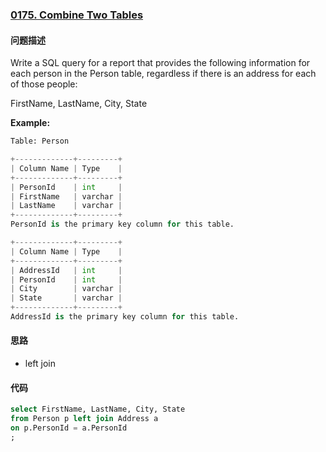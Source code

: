 ### [0175. Combine Two Tables](https://leetcode-cn.com/problems/combine-two-tables/)

#### 问题描述
Write a SQL query for a report that provides the following information for each person in the Person table, regardless if there is an address for each of those people:

FirstName, LastName, City, State

**Example:**
```python
Table: Person

+-------------+---------+
| Column Name | Type    |
+-------------+---------+
| PersonId    | int     |
| FirstName   | varchar |
| LastName    | varchar |
+-------------+---------+
PersonId is the primary key column for this table.
```
```python
+-------------+---------+
| Column Name | Type    |
+-------------+---------+
| AddressId   | int     |
| PersonId    | int     |
| City        | varchar |
| State       | varchar |
+-------------+---------+
AddressId is the primary key column for this table.
```
#### 思路
- left join

#### 代码

```SQL
select FirstName, LastName, City, State
from Person p left join Address a
on p.PersonId = a.PersonId
;
```